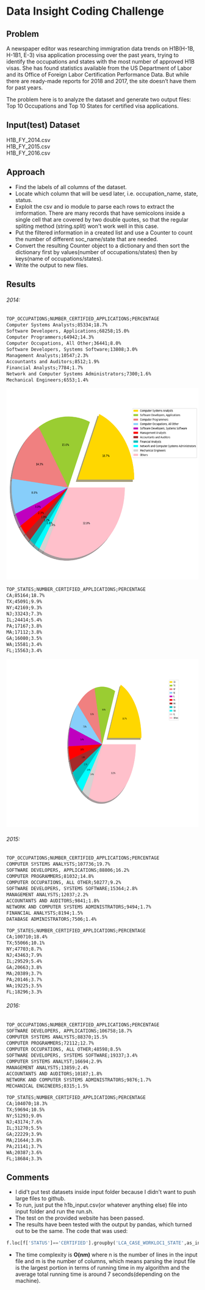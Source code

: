 # Data Insight Coding Challenge

## **Problem**

A newspaper editor was researching immigration data trends on H1B(H-1B, H-1B1, E-3) visa application processing over the past years, trying to identify the occupations and states with the most number of approved H1B visas. She has found statistics available from the US Department of Labor and its Office of Foreign Labor Certification Performance Data. But while there are ready-made reports for 2018 and 2017, the site doesn’t have them for past years.

The problem here is to analyze the dataset and generate two output files: Top 10 Occupations and Top 10 States for certified visa applications.

## **Input(test) Dataset**

H1B_FY_2014.csv  
H1B_FY_2015.csv  
H1B_FY_2016.csv  

## **Approach**

- Find the labels of all columns of the dataset.
- Locate which column that will be uesd later, i.e. occupation_name, state, status.
- Exploit the csv and io module to parse each rows to extract the imformation. There are many records that have semicolons inside a single cell that are covered by two double quotes, so that the regular spliting method (string.split) won't work well in this case.
- Put the filtered information in a created list and use a Counter to count the number of different soc_name/state that are needed.
- Convert the resulting Counter object to a dictionary and then sort the dictionary first by values(number of occupations/states) then by keys(name of occupations/states).
- Write the output to new files.

## **Results**

###### 2014: 
``` 
TOP_OCCUPATIONS;NUMBER_CERTIFIED_APPLICATIONS;PERCENTAGE  
Computer Systems Analysts;85334;18.7%  
Software Developers, Applications;68258;15.0%  
Computer Programmers;64942;14.3%  
Computer Occupations, All Other;36441;8.0%  
Software Developers, Systems Software;13808;3.0%  
Management Analysts;10547;2.3%  
Accountants and Auditors;8512;1.9%  
Financial Analysts;7784;1.7%  
Network and Computer Systems Administrators;7300;1.6%  
Mechanical Engineers;6553;1.4%  
```
<img src="/src/plots/2014_occ_pie.png" width="650" height="500">

```
TOP_STATES;NUMBER_CERTIFIED_APPLICATIONS;PERCENTAGE  
CA;85164;18.7%  
TX;45091;9.9%  
NY;42169;9.3%  
NJ;33243;7.3%  
IL;24414;5.4%  
PA;17167;3.8%  
MA;17112;3.8%  
GA;16080;3.5%  
WA;15581;3.4%  
FL;15563;3.4%  
```
<img src="/src/plots/2014_state_pie.png" width="540" height="440">

###### 2015:  
```
TOP_OCCUPATIONS;NUMBER_CERTIFIED_APPLICATIONS;PERCENTAGE  
COMPUTER SYSTEMS ANALYSTS;107736;19.7%  
SOFTWARE DEVELOPERS, APPLICATIONS;88806;16.2%  
COMPUTER PROGRAMMERS;81032;14.8%  
COMPUTER OCCUPATIONS, ALL OTHER;50277;9.2%  
SOFTWARE DEVELOPERS, SYSTEMS SOFTWARE;15364;2.8%  
MANAGEMENT ANALYSTS;12037;2.2%  
ACCOUNTANTS AND AUDITORS;9841;1.8%  
NETWORK AND COMPUTER SYSTEMS ADMINISTRATORS;9494;1.7%  
FINANCIAL ANALYSTS;8194;1.5%  
DATABASE ADMINISTRATORS;7506;1.4%  
```
```
TOP_STATES;NUMBER_CERTIFIED_APPLICATIONS;PERCENTAGE  
CA;100710;18.4%  
TX;55066;10.1%  
NY;47703;8.7%  
NJ;43463;7.9%  
IL;29529;5.4%  
GA;20663;3.8%  
MA;20389;3.7%  
PA;20146;3.7%  
WA;19225;3.5%  
FL;18296;3.3%  
```
###### 2016:
```
TOP_OCCUPATIONS;NUMBER_CERTIFIED_APPLICATIONS;PERCENTAGE  
SOFTWARE DEVELOPERS, APPLICATIONS;106758;18.7%  
COMPUTER SYSTEMS ANALYSTS;88370;15.5%  
COMPUTER PROGRAMMERS;72112;12.7%  
COMPUTER OCCUPATIONS, ALL OTHER;48598;8.5%  
SOFTWARE DEVELOPERS, SYSTEMS SOFTWARE;19337;3.4%  
COMPUTER SYSTEMS ANALYST;16694;2.9%  
MANAGEMENT ANALYSTS;13859;2.4%  
ACCOUNTANTS AND AUDITORS;10187;1.8%  
NETWORK AND COMPUTER SYSTEMS ADMINISTRATORS;9876;1.7%  
MECHANICAL ENGINEERS;8315;1.5%  
```
```
TOP_STATES;NUMBER_CERTIFIED_APPLICATIONS;PERCENTAGE  
CA;104070;18.3%  
TX;59694;10.5%  
NY;51293;9.0%  
NJ;43174;7.6%  
IL;31270;5.5%  
GA;22229;3.9%  
MA;21644;3.8%  
PA;21141;3.7%  
WA;20387;3.6%  
FL;18684;3.3%  
```

## **Comments**

- I did't put test datasets inside input folder because I didn't want to push large files to github.
- To run, just put the h1b_input.csv(or whatever anything else) file into input folder and run the run.sh.
- The test on the provided website has been passed.
- The results have been tested with the output by pandas, which turned out to be the same. The code that was used: 
```python
f.loc[f['STATUS']=='CERTIFIED'].groupby('LCA_CASE_WORKLOC1_STATE',as_index=False).count().sort_values('STATUS',ascending=False)['STATUS'][0:10]
```
- The time complexity is **O(nm)** where n is the number of lines in the input file and m is the number of columns, which means parsing the input file is the largest portion in terms of running time in my algorithm and the average total running time is around 7 seconds(depending on the machine).